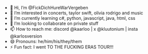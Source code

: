 - 👋 Hi, I’m @FickDichHureWarVergeben
- 👀 I’m interested in concerts, taylor swift, olivia rodrigo and music
- 🌱 I’m currently learning c#, python, javascript, java, html, css
- 💞️ I’m looking to collaborate on private stuff
- 📫 How to reach me: discord @kaarloo | x @kluutonium | insta @karlosversion
- 😄 Pronouns: he/him/his/they/them
- ⚡ Fun fact: I went TO THE FUCKING ERAS TOUR!!!

<!---
FickDichHureWarVergeben/FickDichHureWarVergeben is a ✨ special ✨ repository because its `README.md` (this file) appears on your GitHub profile.
You can click the Preview link to take a look at your changes.
--->
